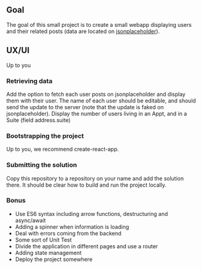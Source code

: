 ## Goal

The goal of this small project is to create a small webapp displaying users and their related posts (data are located on [jsonplaceholder](https://jsonplaceholder.typicode.com/)).


## UX/UI

Up to you



### Retrieving data
Add the option to fetch each user posts on jsonplaceholder and display them with their user.
The name of each user should be editable, and should send the update to the server (note that the update is faked on jsonplaceholder).
Display the number of users living in an Appt, and in a Suite (field address.suite)



### Bootstrapping the project

Up to you, we recommend create-react-app.



### Submitting the solution

Copy this repository to a repository on your name and add the solution there. It should be clear how to build and run the project locally.




### Bonus
* Use ES6 syntax including arrow functions, destructuring and async/await
* Adding a spinner when information is loading
* Deal with errors coming from the backend
* Some sort of Unit Test
* Divide the application in different pages and use a router
* Adding state management
* Deploy the project somewhere
